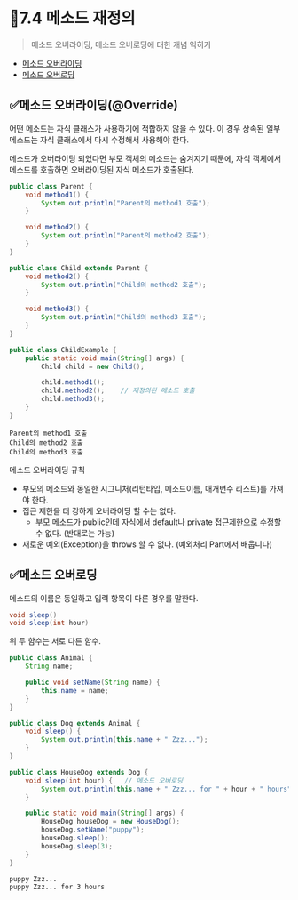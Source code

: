 # 📖7.4 메소드 재정의
> 메소드 오버라이딩, 메소드 오버로딩에 대한 개념 익히기

* [메소드 오버라이딩](#메소드-오버라이딩override)
* [메소드 오버로딩](#메소드-오버로딩)

## ✅메소드 오버라이딩(@Override)
어떤 메소드는 자식 클래스가 사용하기에 적합하지 않을 수 있다. 이 경우 상속된 일부 메소드는 자식 클래스에서 다시 수정해서 사용해야 한다.

메소드가 오버라이딩 되었다면 부모 객체의 메소드는 숨겨지기 때문에, 자식 객체에서 메소드를 호출하면 오버라이딩된 자식 메소드가 호출된다.
```java
public class Parent {
	void method1() {
		System.out.println("Parent의 method1 호출");
	}

	void method2() {
		System.out.println("Parent의 method2 호출");
	}
}
```
```java
public class Child extends Parent {
	void method2() {
		System.out.println("Child의 method2 호출");
	}

	void method3() {
		System.out.println("Child의 method3 호출");
	}
}
```
```java
public class ChildExample {
	public static void main(String[] args) {
		Child child = new Child();

		child.method1();
		child.method2();    // 재정의된 메소드 호출
		child.method3();
	}
}
```
```text
Parent의 method1 호출
Child의 method2 호출
Child의 method3 호출
```

메소드 오버라이딩 규칙
* 부모의 메소드와 동일한 시그니처(리턴타입, 메소드이름, 매개변수 리스트)를 가져야 한다.
* 접근 제한을 더 강하게 오버라이딩 할 수는 없다.
  * 부모 메소드가 public인데 자식에서 default나 private 접근제한으로 수정할 수 없다. (반대로는 가능)
* 새로운 예외(Exception)을 throws 할 수 없다. (예외처리 Part에서 배웁니다)

## ✅메소드 오버로딩
메소드의 이름은 동일하고 입력 항목이 다른 경우를 말한다.
```java
void sleep()
void sleep(int hour)
```
위 두 함수는 서로 다른 함수.

```java
public class Animal {
	String name;

	public void setName(String name) {
		this.name = name;
	}
}
```
```java
public class Dog extends Animal {
	void sleep() {
		System.out.println(this.name + " Zzz...");
	}
}
```
```java
public class HouseDog extends Dog {
	void sleep(int hour) {   // 메소드 오버로딩
		System.out.println(this.name + " Zzz... for " + hour + " hours");
	}

	public static void main(String[] args) {
		HouseDog houseDog = new HouseDog();
		houseDog.setName("puppy");
		houseDog.sleep();
		houseDog.sleep(3);
	}
}
```
```text
puppy Zzz...
puppy Zzz... for 3 hours
```